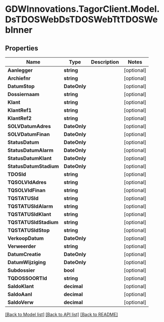 # GDWInnovations.TagorClient.Model.DsTDOSWebDsTDOSWebTtTDOSWebInner

## Properties

Name | Type | Description | Notes
------------ | ------------- | ------------- | -------------
**Aanlegger** | **string** |  | [optional] 
**Archiefnr** | **string** |  | [optional] 
**DatumStop** | **DateOnly** |  | [optional] 
**Dossiernaam** | **string** |  | [optional] 
**Klant** | **string** |  | [optional] 
**KlantRef1** | **string** |  | [optional] 
**KlantRef2** | **string** |  | [optional] 
**SOLVDatumAdres** | **DateOnly** |  | [optional] 
**SOLVDatumFinan** | **DateOnly** |  | [optional] 
**StatusDatum** | **DateOnly** |  | [optional] 
**StatusDatumAlarm** | **DateOnly** |  | [optional] 
**StatusDatumKlant** | **DateOnly** |  | [optional] 
**StatusDatumStadium** | **DateOnly** |  | [optional] 
**TDOSId** | **string** |  | [optional] 
**TQSOLVIdAdres** | **string** |  | [optional] 
**TQSOLVIdFinan** | **string** |  | [optional] 
**TQSTATUSId** | **string** |  | [optional] 
**TQSTATUSIdAlarm** | **string** |  | [optional] 
**TQSTATUSIdKlant** | **string** |  | [optional] 
**TQSTATUSIdStadium** | **string** |  | [optional] 
**TQSTATUSIdStop** | **string** |  | [optional] 
**VerkoopDatum** | **DateOnly** |  | [optional] 
**Verweerder** | **string** |  | [optional] 
**DatumCreatie** | **DateOnly** |  | [optional] 
**DatumWijziging** | **DateOnly** |  | [optional] 
**Subdossier** | **bool** |  | [optional] 
**TQDOSSOORTId** | **string** |  | [optional] 
**SaldoKlant** | **decimal** |  | [optional] 
**SaldoAanl** | **decimal** |  | [optional] 
**SaldoVerw** | **decimal** |  | [optional] 

[[Back to Model list]](../README.md#documentation-for-models) [[Back to API list]](../README.md#documentation-for-api-endpoints) [[Back to README]](../README.md)

